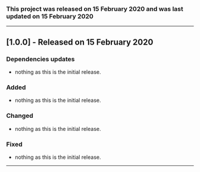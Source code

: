 
### This project was released on 15 February 2020 and was last updated on 15 February 2020

----------------------------------------------

## [1.0.0] - Released on 15 February 2020

### Dependencies updates
- nothing as this is the initial release.
### Added
- nothing as this is the initial release.
### Changed
- nothing as this is the initial release.
### Fixed
- nothing as this is the initial release.
----------------------------------------------
